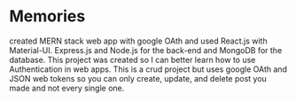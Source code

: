 # Memories
created MERN stack web app with google OAth and used React.js with Material-UI. Express.js and Node.js for the back-end and MongoDB for the database. 
This project was created so I can better learn how to use Authentication in web apps. This is a crud project but uses google OAth and JSON web tokens so you can only create, update, and delete post you made and not every single one. 
